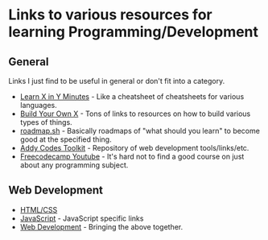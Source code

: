 # Links to various resources for learning Programming/Development

## General 
Links I just find to be useful in general or don't fit into a category.
* [Learn X in Y Minutes](https://learnxinyminutes.com/) - Like a cheatsheet of cheatsheets for various languages.
* [Build Your Own X](https://github.com/danistefanovic/build-your-own-x) - Tons of links to resources on how to build various types of things.
* [roadmap.sh](https://roadmap.sh) - Basically roadmaps of "what should you learn" to become good at the specified thing.
* [Addy Codes Toolkit](https://toolkit.addy.codes) - Repository of web development tools/links/etc.
* [Freecodecamp Youtube](https://www.youtube.com/c/Freecodecamp) - It's hard not to find a good course on just about any programming subject.

## Web Development
* [HTML/CSS](./html-css.md)
* [JavaScript](./javascript.md) - JavaScript specific links
* [Web Development](./webdev.md) - Bringing the above together.